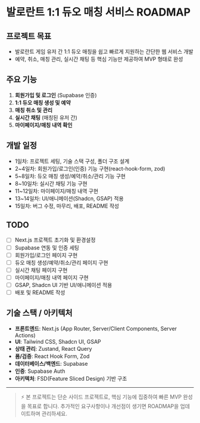 # 발로란트 1:1 듀오 매칭 서비스 ROADMAP

## 프로젝트 목표

- 발로란트 게임 유저 간 1:1 듀오 매칭을 쉽고 빠르게 지원하는 간단한 웹 서비스 개발
- 예약, 취소, 매칭 관리, 실시간 채팅 등 핵심 기능만 제공하여 MVP 형태로 완성

## 주요 기능

1. **회원가입 및 로그인** (Supabase 인증)
2. **1:1 듀오 매칭 생성 및 예약**
3. **매칭 취소 및 관리**
4. **실시간 채팅** (매칭된 유저 간)
5. **마이페이지/매칭 내역 확인**

## 개발 일정

- 1일차: 프로젝트 세팅, 기술 스택 구성, 폴더 구조 설계
- 2~4일차: 회원가입/로그인(인증) 기능 구현(react-hook-form, zod)
- 5~8일차: 듀오 매칭 생성/예약/취소/관리 기능 구현
- 8~10일차: 실시간 채팅 기능 구현
- 11~12일차: 마이페이지/매칭 내역 구현
- 13~14일차: UI/애니메이션(Shadcn, GSAP) 적용
- 15일차: 버그 수정, 마무리, 배포, README 작성

## TODO

- [ ] Next.js 프로젝트 초기화 및 환경설정
- [ ] Supabase 연동 및 인증 세팅
- [ ] 회원가입/로그인 페이지 구현
- [ ] 듀오 매칭 생성/예약/취소/관리 페이지 구현
- [ ] 실시간 채팅 페이지 구현
- [ ] 마이페이지/매칭 내역 페이지 구현
- [ ] GSAP, Shadcn UI 기반 UI/애니메이션 적용
- [ ] 배포 및 README 작성

## 기술 스택 / 아키텍처

- **프론트엔드**: Next.js (App Router, Server/Client Components, Server Actions)
- **UI**: Tailwind CSS, Shadcn UI, GSAP
- **상태 관리**: Zustand, React Query
- **폼/검증**: React Hook Form, Zod
- **데이터베이스/백엔드**: Supabase
- **인증**: Supabase Auth
- **아키텍처**: FSD(Feature Sliced Design) 기반 구조

---

> ⚡️ 본 프로젝트는 단순 사이드 프로젝트로, 핵심 기능에 집중하여 빠른 MVP 완성을 목표로 합니다. 추가적인 요구사항이나 개선점이 생기면 ROADMAP을 업데이트하며 관리하세요.
